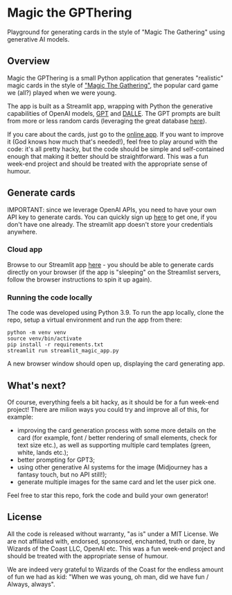 # Magic the GPThering
Playground for generating cards in the style of "Magic The Gathering" using generative AI models.

## Overview

Magic the GPThering is a small Python application that generates "realistic" magic cards in the style of ["Magic The Gathering"](https://magic.wizards.com/en), the popular card game we (all?) played when we were young.

The app is built as a Streamlit app, wrapping with Python the generative capabilities of OpenAI models, [GPT](https://arxiv.org/abs/2005.14165) and [DALLE](https://arxiv.org/abs/2102.12092). The GPT prompts are built from more or less random cards (leveraging the great database [here](https://scryfall.com/?utm_source=mci)).

If you care about the cards, just go to the [online app](https://jacopotagliabue-magic-the-gpthering-streamlit-magic-app-b5c8m0.streamlit.app/). If you want to improve it (God knows how much that's needed!), feel free to play around with the code: it's all pretty hacky, but the code should be simple and self-contained enough that making it better should be straightforward. This was a fun week-end project and should be treated with the appropriate sense of humour.

## Generate cards

IMPORTANT: since we leverage OpenAI APIs, you need to have your own API key to generate cards. You can quickly sign up [here](https://openai.com/api/) to get one, if you don't have one already. The streamlit app doesn't store your credentials anywhere.

### Cloud app

Browse to our Streamlit app [here](https://jacopotagliabue-magic-the-gpthering-streamlit-magic-app-b5c8m0.streamlit.app/) - you should be able to generate cards directly on your browser (if the app is "sleeping" on the Streamlist servers, follow the browser instructions to spin it up again).

### Running the code locally

The code was developed using Python 3.9. To run the app locally, clone the repo, setup a virtual environment and run the app from there:

```
python -m venv venv
source venv/bin/activate
pip install -r requirements.txt
streamlit run streamlit_magic_app.py
```

A new browser window should open up, displaying the card generating app.

## What's next?

Of course, everything feels a bit hacky, as it should be for a fun week-end project! There are milion ways you could try and improve all of this, for example:

* improving the card generation process with some more details on the card (for example, font / better rendering of small elements, check for text size etc.), as well as supporting multiple card templates (green, white, lands etc.);
* better prompting for GPT3;
* using other generative AI systems for the image (Midjourney has a fantasy touch, but no API still!);
* generate multiple images for the same card and let the user pick one.

Feel free to star this repo, fork the code and build your own generator!

## License

All the code is released without warranty, "as is" under a MIT License. We are not affiliated with, endorsed, sponsored, enchanted, truth or dare, by Wizards of the Coast LLC, OpenAI etc. This was a fun week-end project and should be treated with the appropriate sense of humour.

We are indeed very grateful to Wizards of the Coast for the endless amount of fun we had as kid: "When we was young, oh man, did we have fun / Always, always".